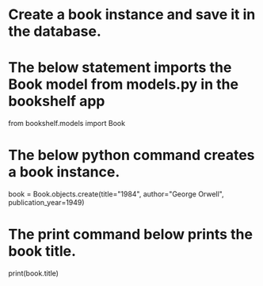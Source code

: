 # Create a book instance and save it in the database.

# The below statement imports the Book model from models.py in the bookshelf app
from bookshelf.models import Book

# The below python command creates a book instance.
book = Book.objects.create(title="1984", author="George Orwell", publication_year=1949)

# The print command below prints the book title.
print(book.title)
